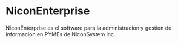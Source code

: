 NiconEnterprise
===============

NiconEnterprise es el software para la administracion y gestion de informacion en PYMEs de NiconSystem inc.